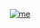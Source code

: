 <!--
- 🔭 I’m currently working on ...
- 🌱 I’m currently learning ...
- 👯 I’m looking to collaborate on ...
- 🤔 I’m looking for help with ...
- 💬 Ask me about ...
- 📫 How to reach me: ...
- 😄 Pronouns: ...
- ⚡ Fun fact: ...
-->

<div align=center>

  [![me](https://img.shields.io/badge/Pablo%20Nazar-blue.svg?style=plastic&logo=linkedin)](https://www.linkedin.com/in/pablonazar/)

</div>

